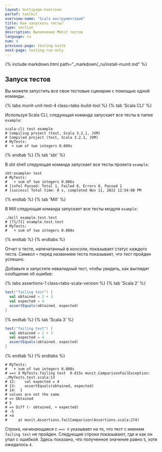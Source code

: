 ```yaml
---
layout: multipage-overview
partof: toolkit
overview-name: "Scala инструментарий"
title: Как запускать тесты?
type: section
description: Выполнение MUnit тестов
language: ru
num: 4
previous-page: testing-suite
next-page: testing-run-only
---
```


{% include markdown.html path="_markdown/_ru/install-munit.md" %}

## Запуск тестов

Вы можете запустить все свои тестовые сценарии с помощью одной команды.

{% tabs munit-unit-test-4 class=tabs-build-tool %}
{% tab 'Scala CLI' %}

Используя Scala CLI, следующая команда запускает все тесты в папке `example`:

```
scala-cli test example
# Compiling project (test, Scala 3.2.1, JVM)
# Compiled project (test, Scala 3.2.1, JVM)
# MyTests:
#  + sum of two integers 0.009s
```

{% endtab %}
{% tab 'sbt' %}

В sbt shell следующая команда запускает все тесты проекта `example`:

```
sbt:example> test
# MyTests:
#   + sum of two integers 0.006s
# [info] Passed: Total 1, Failed 0, Errors 0, Passed 1
# [success] Total time: 0 s, completed Nov 11, 2022 12:54:08 PM
```

{% endtab %}
{% tab 'Mill' %}

В Mill следующая команда запускает все тесты модуля `example`:

```
./mill example.test.test
# [71/71] example.test.test
# MyTests:
#   + sum of two integers 0.008s
```

{% endtab %}
{% endtabs %}

Отчет о тесте, напечатанный в консоли, показывает статус каждого теста.
Символ `+` перед названием теста показывает, что тест пройден успешно.

Добавьте и запустите невалидный тест, чтобы увидеть, как выглядит сообщение об ошибке:

{% tabs assertions-1 class=tabs-scala-version %}
{% tab 'Scala 2' %}

```scala
test("failing test") {
  val obtained = 2 + 3
  val expected = 4
  assertEquals(obtained, expected)
}
```

{% endtab %}
{% tab 'Scala 3' %}

```scala
test("failing test") {
  val obtained = 2 + 3
  val expected = 4
  assertEquals(obtained, expected)
}
```

{% endtab %}
{% endtabs %}

```
# MyTests:
#   + sum of two integers 0.008s
# ==> X MyTests.failing test  0.015s munit.ComparisonFailException: ./MyTests.test.scala:13
# 12:    val expected = 4
# 13:    assertEquals(obtained, expected)
# 14:  }
# values are not the same
# => Obtained
# 5
# => Diff (- obtained, + expected)
# -5
# +4
#     at munit.Assertions.failComparison(Assertions.scala:274)
```

Строка, начинающаяся с `==> X` указывает на то, что тест с именем `failing test` не пройден.
Следующие строки показывают, где и как он упал с ошибкой.
Здесь показано, что полученное значение равно `5`, хотя ожидалось `4`.
